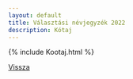 ```yaml
---
layout: default
title: Választási névjegyzék 2022
description: Kótaj
---
```


{% include Kootaj.html %}

[Vissza](./)